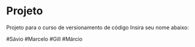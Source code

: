 # Projeto
Projeto para o curso de versionamento de código
Insira seu nome abaixo:

#Sávio
#Marcelo
#Gill
#Márcio 
